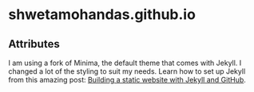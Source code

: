 # shwetamohandas.github.io

## Attributes

I am using a fork of Minima, the default theme that comes with Jekyll. I changed a lot of the styling to suit my needs.
Learn how to set up Jekyll from this amazing post:
[Building a static website with Jekyll and GitHub](https://programminghistorian.org/en/lessons/building-static-sites-with-jekyll-github-pages).
